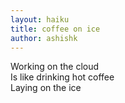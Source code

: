 ```yaml
---
layout: haiku
title: coffee on ice
author: ashishk
---
```


Working on the cloud <br>
Is like drinking hot coffee <br>
Laying on the ice <br>